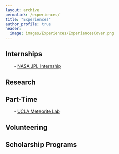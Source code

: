 ```yaml
---
layout: archive
permalink: /experiences/
title: "Experiences"
author_profile: true
header:
  image: images/Experiences/ExperiencesCover.png
---
```


## Internships
&nbsp;&nbsp;&nbsp;&nbsp;&nbsp;&nbsp; - [NASA JPL Internship](/JPL-Internship)
## Research

## Part-Time
&nbsp;&nbsp;&nbsp;&nbsp;&nbsp;&nbsp; - [UCLA Meteorite Lab](/UCLA-Meteorite-Lab)

## Volunteering

## Scholarship Programs
